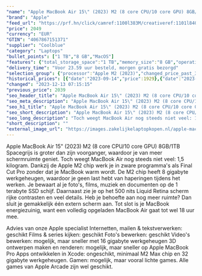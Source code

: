 ```yaml
---
"name": "Apple MacBook Air 15\" (2023) M2 (8 core CPU/10 core GPU) 8GB/1TB Spacegrijs QWERTY"
"brand": "Apple"
"feed_url": "https://prf.hn/click/camref:1100l383M/creativeref:1101l84031/destination:https%3A%2F%2Fwww.coolblue.nl%2Fproduct%2F931564"
"price": 2049
"currency": "EUR"
"GTIN": "4067867151371"
"supplier": "Coolblue"
"category": "Laptops"
"bullet_points": ["1 TB","8 GB","MacOS"]
"features": {"total_storage_space":"1 TB","memory_size":"8 GB","operating_system":"MacOS"}
"delivery_time": "Voor 23.59 uur besteld, morgen gratis bezorgd"
"selection_group": {"processor":"Apple M2 (2023)","changed_price_past_3_days":true,"product_family":"MacBook Air"}
"historical_prices": [{"date":"2023-09-14","price":1929},{"date":"2023-11-29","price":1969},{"date":"2023-11-30","price":2009},{"date":"2023-12-01","price":2019},{"date":"2023-12-02","price":1999},{"date":"2023-12-03","price":1989},{"date":"2023-12-04","price":1979},{"date":"2023-12-05","price":2019},{"date":"2023-12-06","price":2049},{"date":"2023-12-07","price":2039},{"date":"2023-12-08","price":2029},{"date":"2023-12-09","price":1989},{"date":"2023-12-10","price":1959},{"date":"2023-12-11","price":1999},{"date":"2023-12-12","price":2039},{"date":"2023-12-13","price":2049}]
"changed": "2023-12-13 07:15:15"
"previous_price": 2039
"seo_header_title": "Apple MacBook Air 15\" (2023) M2 (8 core CPU/10 core GPU) 8GB/1TB Spacegrijs QWERTY"
"seo_meta_description": "Apple MacBook Air 15\" (2023) M2 (8 core CPU/10 core GPU) 8GB/1TB Spacegrijs QWERTY"
"seo_h1_title": "Apple MacBook Air 15\" (2023) M2 (8 core CPU/10 core GPU) 8GB/1TB Spacegrijs QWERTY"
"seo_short_description": "Apple MacBook Air 15\" (2023) M2 (8 core CPU/10 core GPU) 8GB/1TB Spacegrijs is groter dan zijn voorganger, waardoor je van meer schermruimte geniet."
"seo_long_description": "Toch weegt MacBook Air nog steeds niet veel: 1,5 kilogram. Dankzij de Apple M2 chip werk je in zware programma's als Final Cut Pro zonder dat je MacBook warm wordt. De M2 chip heeft 8 gigabyte werkgeheugen, waardoor je geen last hebt van haperingen tijdens het werken. Je bewaart al je foto's, films, muziek en documenten op de 1 terabyte SSD schijf. Daarnaast zie je op het 500 nits Liquid Retina scherm rijke contrasten en veel details. Heb je behoefte aan nog meer ruimte? Dan sluit je gemakkelijk één extern scherm aan. Tot slot is je MacBook energiezuinig, want een volledig opgeladen MacBook Air gaat tot wel 18 uur mee. \r\n\r\nAdvies van onze Apple specialist\r\nInternetten, mailen & tekstverwerken: geschikt\r\nFilms & series kijken: geschikt\r\nFoto's bewerken: geschikt\r\nVideo's bewerken: mogelijk, maar sneller met 16 gigabyte werkgeheugen\r\n3D ontwerpen maken en renderen: mogelijk, maar sneller op Apple MacBook Pro\r\nApps ontwikkelen in Xcode: ongeschikt, minimaal M2 Max chip en 32 gigabyte werkgeheugen. \r\nGamen: mogelijk, maar vooral lichte games. Alle games van Apple Arcade zijn wel geschikt."
"short_description": ""
"external_image_url": "https://images.zakelijkelaptopkopen.nl/apple-macbook-air-15-2023-m2-8-core-cpu-10-core-gpu-8gb-1tb-spacegrijs-qwerty.webp"
---
```


Apple MacBook Air 15" (2023) M2 (8 core CPU/10 core GPU) 8GB/1TB Spacegrijs is groter dan zijn voorganger, waardoor je van meer schermruimte geniet.  Toch weegt MacBook Air nog steeds niet veel: 1,5 kilogram. Dankzij de Apple M2 chip werk je in zware programma's als Final Cut Pro zonder dat je MacBook warm wordt. De M2 chip heeft 8 gigabyte werkgeheugen, waardoor je geen last hebt van haperingen tijdens het werken. Je bewaart al je foto's, films, muziek en documenten op de 1 terabyte SSD schijf. Daarnaast zie je op het 500 nits Liquid Retina scherm rijke contrasten en veel details. Heb je behoefte aan nog meer ruimte? Dan sluit je gemakkelijk één extern scherm aan. Tot slot is je MacBook energiezuinig, want een volledig opgeladen MacBook Air gaat tot wel 18 uur mee.

Advies van onze Apple specialist
Internetten, mailen & tekstverwerken: geschikt
Films & series kijken: geschikt
Foto's bewerken: geschikt
Video's bewerken: mogelijk, maar sneller met 16 gigabyte werkgeheugen
3D ontwerpen maken en renderen: mogelijk, maar sneller op Apple MacBook Pro
Apps ontwikkelen in Xcode: ongeschikt, minimaal M2 Max chip en 32 gigabyte werkgeheugen.
Gamen: mogelijk, maar vooral lichte games. Alle games van Apple Arcade zijn wel geschikt.
